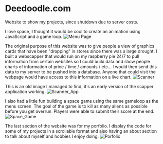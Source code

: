 # Deedoodle.com
Website to show my projects, since shutdown due to server costs.

I love space, I thought it would be cool to create an animation using JavaScript and a game loop.
![Menu Page](https://i.imgur.com/57t0yXr.gif)

The original purpose of this website was to give people a view of graphics cards that have been "dropping" in stores since there was a large drought.
I built a webscapper that would run on my raspberry pie 24/7 to pull information from certain websites so I could build data and show people
charts of information of price / time / amounts / etc... I would then send this data to my server to be pushed into a database. Anyone that could
visit the webpage would have access to this information on a live chart.
![Scanner](https://i.imgur.com/dK6ym69.png)

This is an old image I managed to find, it's an early version of the scapper application working.
![Scanner_App](https://i.imgur.com/2pMJ225.png)

I also had a little fun building a space game using the same gameloop as the menu screen. The goal of the game is to kill as many aliens as possible
before you get overrun. Players were able to submit their score at the end.
![Space_Game](https://i.imgur.com/t18oRuQ.gif)

The last section of the website was for my porfolio. I display the code for some of my projects in a scrollable format and also having an
about section to talk about myself and hobbies I enjoy doing.
![Porfolio](https://i.imgur.com/0PyvWRI.png)
